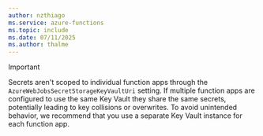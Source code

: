 ```yaml
---
author: nzthiago
ms.service: azure-functions
ms.topic: include
ms.date: 07/11/2025
ms.author: thalme
---
```


> [!IMPORTANT]
>  Secrets aren't scoped to individual function apps through the `AzureWebJobsSecretStorageKeyVaultUri` setting. If multiple function apps are configured to use the same Key Vault they share the same secrets, potentially leading to key collisions or overwrites. To avoid unintended behavior, we recommend that you use a separate Key Vault instance for each function app.